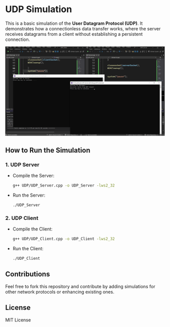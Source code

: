 # UDP Simulation

This is a basic simulation of the **User Datagram Protocol (UDP)**. It demonstrates how a connectionless data transfer works, where the server receives datagrams from a client without establishing a persistent connection.

![Result](02-UDP/Result.png)

## How to Run the Simulation

### 1. **UDP Server**
   - Compile the Server:
     ```bash
     g++ UDP/UDP_Server.cpp -o UDP_Server -lws2_32
     ```
   - Run the Server:
     ```bash
     ./UDP_Server
     ```

### 2. **UDP Client**
   - Compile the Client:
     ```bash
     g++ UDP/UDP_Client.cpp -o UDP_Client -lws2_32
     ```
   - Run the Client:
     ```bash
     ./UDP_Client
     ```

## Contributions
Feel free to fork this repository and contribute by adding simulations for other network protocols or enhancing existing ones.

## License
MIT License
